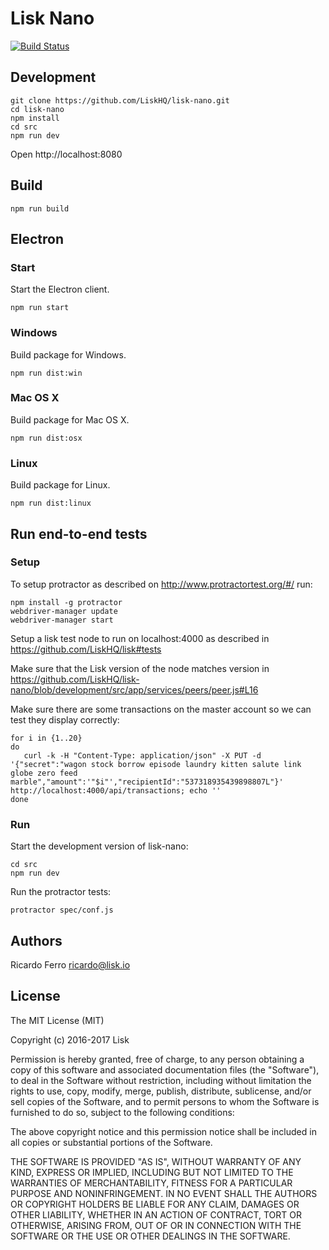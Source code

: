# Lisk Nano

[![Build Status](https://travis-ci.org/LiskHQ/lisk-nano.svg?branch=development)](https://travis-ci.org/LiskHQ/lisk-nano)

## Development

```
git clone https://github.com/LiskHQ/lisk-nano.git
cd lisk-nano
npm install
cd src
npm run dev
```

Open http://localhost:8080

## Build

```
npm run build
```

## Electron

### Start

Start the Electron client.

```
npm run start
```

### Windows

Build package for Windows.

```
npm run dist:win
```

### Mac OS X

Build package for Mac OS X.

```
npm run dist:osx
```

### Linux

Build package for Linux.

```
npm run dist:linux
```

## Run end-to-end tests

### Setup

To setup protractor as described on http://www.protractortest.org/#/ run:

```
npm install -g protractor
webdriver-manager update
webdriver-manager start
```

Setup a lisk test node to run on localhost:4000 as described in https://github.com/LiskHQ/lisk#tests

Make sure that the Lisk version of the node matches version in https://github.com/LiskHQ/lisk-nano/blob/development/src/app/services/peers/peer.js#L16

Make sure there are some transactions on the master account so we can test they display correctly:
```
for i in {1..20}
do
   curl -k -H "Content-Type: application/json" -X PUT -d '{"secret":"wagon stock borrow episode laundry kitten salute link globe zero feed marble","amount":'"$i"',"recipientId":"537318935439898807L"}' http://localhost:4000/api/transactions; echo ''
done
```

### Run

Start the development version of lisk-nano:

```
cd src
npm run dev
```

Run the protractor tests:

```
protractor spec/conf.js
```

## Authors

Ricardo Ferro <ricardo@lisk.io>

## License

The MIT License (MIT)

Copyright (c) 2016-2017 Lisk

Permission is hereby granted, free of charge, to any person obtaining a copy of this software and associated documentation files (the "Software"), to deal in the Software without restriction, including without limitation the rights to use, copy, modify, merge, publish, distribute, sublicense, and/or sell copies of the Software, and to permit persons to whom the Software is furnished to do so, subject to the following conditions:  

The above copyright notice and this permission notice shall be included in all copies or substantial portions of the Software.

THE SOFTWARE IS PROVIDED "AS IS", WITHOUT WARRANTY OF ANY KIND, EXPRESS OR IMPLIED, INCLUDING BUT NOT LIMITED TO THE WARRANTIES OF MERCHANTABILITY, FITNESS FOR A PARTICULAR PURPOSE AND NONINFRINGEMENT. IN NO EVENT SHALL THE AUTHORS OR COPYRIGHT HOLDERS BE LIABLE FOR ANY CLAIM, DAMAGES OR OTHER LIABILITY, WHETHER IN AN ACTION OF CONTRACT, TORT OR OTHERWISE, ARISING FROM, OUT OF OR IN CONNECTION WITH THE SOFTWARE OR THE USE OR OTHER DEALINGS IN THE SOFTWARE.
